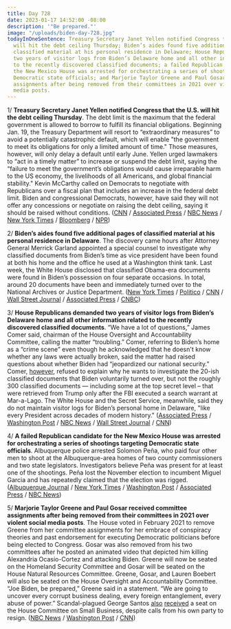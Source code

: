 ```yaml
---
title: Day 728
date: 2023-01-17 14:52:00 -08:00
description: '"Be prepared."'
image: "/uploads/biden-day-728.jpg"
todayInOneSentence: Treasury Secretary Janet Yellen notified Congress that the U.S.
  will hit the debt ceiling Thursday; Biden’s aides found five additional pages of
  classified material at his personal residence in Delaware; House Republicans demanded
  two years of visitor logs from Biden’s Delaware home and all other information related
  to the recently discovered classified documents; a failed Republican candidate for
  the New Mexico House was arrested for orchestrating a series of shootings targeting
  Democratic state officials; and Marjorie Taylor Greene and Paul Gosar received committee
  assignments after being removed from their committees in 2021 over violent social
  media posts.
---
```


1/ **Treasury Secretary Janet Yellen notified Congress that the U.S. will hit the debt ceiling Thursday**. The debt limit is the maximum that the federal government is allowed to borrow to fulfill its financial obligations. Beginning Jan. 19, the Treasury Department will resort to “extraordinary measures” to avoid a potentially catastrophic default, which will enable "the government to meet its obligations for only a limited amount of time." Those measures, however, will only delay a default until early June. Yellen urged lawmakers to “act in a timely matter” to increase or suspend the debt limit, saying the “failure to meet the government’s obligations would cause irreparable harm to the US economy, the livelihoods of all Americans, and global financial stability." Kevin McCarthy called on Democrats to negotiate with Republicans over a fiscal plan that includes an increase in the federal debt limit. Biden and congressional Democrats, however, have said they will not offer any concessions or negotiate on raising the debt ceiling, saying it should be raised without conditions. ([CNN](https://www.cnn.com/2023/01/13/politics/debt-limit-janet-yellen-letter-to-kevin-mccarthy) / [Associated Press](https://apnews.com/article/united-states-government-us-department-of-the-treasury-janet-yellen-business-cf6cf1dcfc3d0d81fb5a20f8ad442f7a) / [NBC News](https://www.nbcnews.com/politics/congress/us-hit-debt-limit-week-yellen-warns-congress-rcna65725) / [New York Times](https://www.nytimes.com/2023/01/17/business/economy/debt-limit-wall-street-plan.html) / [Bloomberg](https://www.bloomberg.com/news/articles/2023-01-17/mccarthy-calls-for-immediate-negotiations-on-budget-debt-limit?srnd=politics-vp&sref=MIBMEEoj) / [NPR](https://www.npr.org/2023/01/14/1149247070/debt-ceiling-raising-federal-impacts))

2/ **Biden’s aides found five additional pages of classified material at his personal residence in Delaware**. The discovery came hours after Attorney General Merrick Garland appointed a special counsel to investigate why classified documents from Biden’s time as vice president have been found at both his home and the office he used at a Washington think tank. Last week, the White House disclosed that classified Obama-era documents were found in Biden’s possession on four separate occasions. In total, around 20 documents have been and immediately turned over to the National Archives or Justice Department. ([New York Times](https://www.nytimes.com/2023/01/14/us/biden-classified-documents-delaware.html) / [Politico](https://www.politico.com/news/2023/01/14/more-documents-found-at-bidens-delaware-home-00077982) / [CNN](https://www.cnn.com/2023/01/14/politics/biden-classified-documents-wilmington-delaware-home/) / [Wall Street Journal](https://www.wsj.com/articles/additional-documents-marked-as-classified-found-at-bidens-wilmington-residence-11673715840?mod=djemalertNEWS) / [Associated Press](https://apnews.com/article/biden-politics-united-states-government-us-department-of-justice-5840b75b342d9255d46b9f264789fa2e) / [CNBC](https://www.cnbc.com/2023/01/14/white-house-says-more-classified-documents-found-at-bidens-home.html))

3/ **House Republicans demanded two years of visitor logs from Biden’s Delaware home and all other information related to the recently discovered classified documents**. “We have a lot of questions,” James Comer said, chairman of the House Oversight and Accountability Committee, calling the matter “troubling.” Comer, referring to Biden’s home as a “crime scene” even though he acknowledged that he doesn't know whether any laws were actually broken, said the matter had raised questions about whether Biden had “jeopardized our national security.” Comer, [however](https://www.rollingstone.com/politics/politics-news/gop-oversight-chair-james-comer-biden-trump-classified-documents-hypocrisy-1234661634/), refused to explain why he wants to investigate the 20-ish classified documents that Biden voluntarily turned over, but not the roughly 300 classified documents — including some at the top secret level – that were retrieved from Trump only after the FBI executed a search warrant at Mar-a-Lago. The White House and the Secret Service, meanwhile, said they do not maintain visitor logs for Biden’s personal home in Delaware, "like every President across decades of modern history." ([Associated Press](https://apnews.com/article/biden-politics-united-states-house-of-representatives-government-delaware-915efbeb28a51ad9b5e9eac3fa81eb95) / [Washington Post](https://www.washingtonpost.com/politics/2023/01/16/biden-delaware-visitor-logs/) / [NBC News](https://www.nbcnews.com/politics/joe-biden/white-house-says-no-visitors-logs-bidens-delaware-home-rcna65970) / [Wall Street Journal](https://www.wsj.com/articles/house-gop-seeks-biden-residence-visitor-logs-as-classified-document-saga-continues-11673802328) / [CNN](https://www.cnn.com/2023/01/16/politics/visitor-logs-biden-wilmington-house/))

4/ **A failed Republican candidate for the New Mexico House was arrested for orchestrating a series of shootings targeting Democratic state officials**. Albuquerque police arrested Solomon Peña, who paid four other men to shoot at the Albuquerque-area homes of two county commissioners and two state legislators. Investigators believe Peña was present for at least one of the shootings. Peña lost the November election to incumbent Miguel Garcia and has repeatedly claimed that the election was rigged. ([Albuquerque Journal](https://www.abqjournal.com/2565117/solomon-pena-arrested-in-shootings-targeting-new-mexico-democratic-politicians-homes.html) / [New York Times](https://www.nytimes.com/2023/01/16/us/albuquerque-democrat-officials-shootings-arrest.html) / [Washington Post](https://www.washingtonpost.com/nation/2023/01/16/albuquerque-shootings-suspect-arrested/) / [Associated Press](https://apnews.com/article/solomon-pena-gop-arrested-fbed4efadff3bc7469f83a01dd888e63) / [NBC News](https://www.nbcnews.com/news/us-news/solomon-pen-new-mexico-gop-candidate-visited-homes-democratic-politici-rcna66092))

5/ **Marjorie Taylor Greene and Paul Gosar received committee assignments after being removed from their committees in 2021 over violent social media posts**. The House voted in February 2021 to remove Greene from her committee assignments for her embrace of conspiracy theories and past endorsement for executing Democratic politicians before being elected to Congress. Gosar was also removed from his two committees after he posted an animated video that depicted him killing Alexandria Ocasio-Cortez and attacking Biden. Greene will now be seated on the Homeland Security Committee and Gosar will be seated on the House Natural Resources Committee. Greene, Gosar, and Lauren Boebert will also be seated on the House Oversight and Accountability Committee. “Joe Biden, be prepared,” Greene said in a statement. “We are going to uncover every corrupt business dealing, every foreign entanglement, every abuse of power.” Scandal-plagued George Santos [also](https://www.bloomberg.com/news/articles/2023-01-17/santos-to-get-committee-spots-as-mccarthy-moves-past-gop-gripes?srnd=politics-vp&sref=MIBMEEoj) [received](https://www.axios.com/2023/01/17/george-santos-committee-assignments-congress?stream=politics) a seat on the House Committee on Small Business, despite calls from his own party to resign. ([NBC News](https://www.nbcnews.com/politics/congress/reps-marjorie-taylor-greene-paul-gosar-receive-committee-assignments-d-rcna66137) / [Washington Post](https://www.washingtonpost.com/politics/2023/01/17/house-republicans-greene-gosar/) / [CNN](https://www.cnn.com/2023/01/17/politics/marjorie-taylor-greene-paul-gosar-committee-assignments))